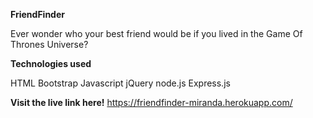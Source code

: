**FriendFinder**

Ever wonder who your best friend would be if you lived in the Game Of Thrones Universe? 

**Technologies used**

HTML
Bootstrap
Javascript
jQuery
node.js
Express.js

**Visit the live link here!**
https://friendfinder-miranda.herokuapp.com/
